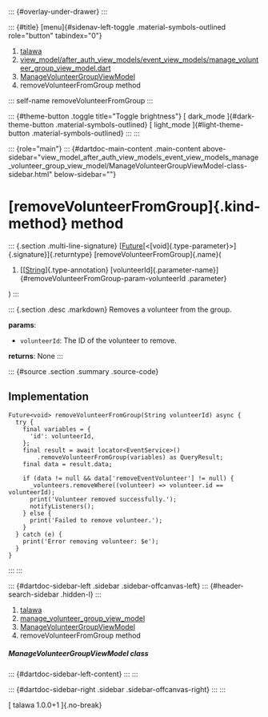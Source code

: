 ::: {#overlay-under-drawer}
:::

::: {#title}
[menu]{#sidenav-left-toggle .material-symbols-outlined role="button"
tabindex="0"}

1.  [talawa](../../index.html)
2.  [view_model/after_auth_view_models/event_view_models/manage_volunteer_group_view_model.dart](../../view_model_after_auth_view_models_event_view_models_manage_volunteer_group_view_model/)
3.  [ManageVolunteerGroupViewModel](../../view_model_after_auth_view_models_event_view_models_manage_volunteer_group_view_model/ManageVolunteerGroupViewModel-class.html)
4.  removeVolunteerFromGroup method

::: self-name
removeVolunteerFromGroup
:::

::: {#theme-button .toggle title="Toggle brightness"}
[ dark_mode ]{#dark-theme-button .material-symbols-outlined} [
light_mode ]{#light-theme-button .material-symbols-outlined}
:::
:::

::: {role="main"}
::: {#dartdoc-main-content .main-content above-sidebar="view_model_after_auth_view_models_event_view_models_manage_volunteer_group_view_model/ManageVolunteerGroupViewModel-class-sidebar.html" below-sidebar=""}
<div>

# [removeVolunteerFromGroup]{.kind-method} method

</div>

::: {.section .multi-line-signature}
[[Future](https://api.flutter.dev/flutter/dart-core/Future-class.html)[\<[void]{.type-parameter}\>]{.signature}]{.returntype}
[removeVolunteerFromGroup]{.name}(

1.  [[[String](https://api.flutter.dev/flutter/dart-core/String-class.html)]{.type-annotation}
    [volunteerId]{.parameter-name}]{#removeVolunteerFromGroup-param-volunteerId
    .parameter}

)
:::

::: {.section .desc .markdown}
Removes a volunteer from the group.

**params**:

-   `volunteerId`: The ID of the volunteer to remove.

**returns**: None
:::

::: {#source .section .summary .source-code}
## Implementation

``` language-dart
Future<void> removeVolunteerFromGroup(String volunteerId) async {
  try {
    final variables = {
      'id': volunteerId,
    };
    final result = await locator<EventService>()
        .removeVolunteerFromGroup(variables) as QueryResult;
    final data = result.data;

    if (data != null && data['removeEventVolunteer'] != null) {
      _volunteers.removeWhere((volunteer) => volunteer.id == volunteerId);
      print('Volunteer removed successfully.');
      notifyListeners();
    } else {
      print('Failed to remove volunteer.');
    }
  } catch (e) {
    print('Error removing volunteer: $e');
  }
}
```
:::
:::

::: {#dartdoc-sidebar-left .sidebar .sidebar-offcanvas-left}
::: {#header-search-sidebar .hidden-l}
:::

1.  [talawa](../../index.html)
2.  [manage_volunteer_group_view_model](../../view_model_after_auth_view_models_event_view_models_manage_volunteer_group_view_model/)
3.  [ManageVolunteerGroupViewModel](../../view_model_after_auth_view_models_event_view_models_manage_volunteer_group_view_model/ManageVolunteerGroupViewModel-class.html)
4.  removeVolunteerFromGroup method

##### ManageVolunteerGroupViewModel class

::: {#dartdoc-sidebar-left-content}
:::
:::

::: {#dartdoc-sidebar-right .sidebar .sidebar-offcanvas-right}
:::
:::

[ talawa 1.0.0+1 ]{.no-break}
